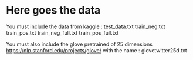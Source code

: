 # Here goes the data

You must include the data from kaggle :
test_data.txt
train_neg.txt
train_pos.txt
train_neg_full.txt
train_pos_full.txt

You must also include the glove pretrained of 25 dimensions https://nlp.stanford.edu/projects/glove/
with the name : glovetwitter25d.txt